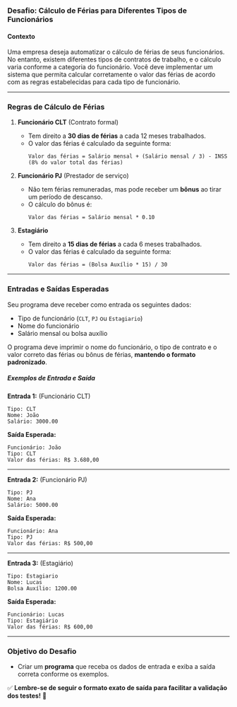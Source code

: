### **Desafio: Cálculo de Férias para Diferentes Tipos de Funcionários**  

#### **Contexto**  
Uma empresa deseja automatizar o cálculo de férias de seus funcionários. No entanto, existem diferentes tipos de contratos de trabalho, e o cálculo varia conforme a categoria do funcionário. Você deve implementar um sistema que permita calcular corretamente o valor das férias de acordo com as regras estabelecidas para cada tipo de funcionário.  

---

### **Regras de Cálculo de Férias**  
1. **Funcionário CLT** (Contrato formal)  
   - Tem direito a **30 dias de férias** a cada 12 meses trabalhados.  
   - O valor das férias é calculado da seguinte forma:  
     ```
     Valor das férias = Salário mensal + (Salário mensal / 3) - INSS (8% do valor total das férias)
     ```  

2. **Funcionário PJ** (Prestador de serviço)  
   - Não tem férias remuneradas, mas pode receber um **bônus** ao tirar um período de descanso.  
   - O cálculo do bônus é:  
     ```
     Valor das férias = Salário mensal * 0.10
     ```  

3. **Estagiário**  
   - Tem direito a **15 dias de férias** a cada 6 meses trabalhados.  
   - O valor das férias é calculado da seguinte forma:  
     ```
     Valor das férias = (Bolsa Auxílio * 15) / 30
     ```  

---

### **Entradas e Saídas Esperadas**  
Seu programa deve receber como entrada os seguintes dados:  
- Tipo de funcionário (`CLT`, `PJ` ou `Estagiario`)  
- Nome do funcionário  
- Salário mensal ou bolsa auxílio  

O programa deve imprimir o nome do funcionário, o tipo de contrato e o valor correto das férias ou bônus de férias, **mantendo o formato padronizado**.  

##### **Exemplos de Entrada e Saída**  

**Entrada 1:** (Funcionário CLT)  
```  
Tipo: CLT  
Nome: João  
Salário: 3000.00  
```  
**Saída Esperada:**  
```  
Funcionário: João  
Tipo: CLT  
Valor das férias: R$ 3.680,00  
```

---

**Entrada 2:** (Funcionário PJ)  
```  
Tipo: PJ  
Nome: Ana  
Salário: 5000.00  
```  
**Saída Esperada:**  
```  
Funcionário: Ana  
Tipo: PJ  
Valor das férias: R$ 500,00  
```

---

**Entrada 3:** (Estagiário)  
```  
Tipo: Estagiario  
Nome: Lucas  
Bolsa Auxílio: 1200.00  
```  
**Saída Esperada:**  
```  
Funcionário: Lucas  
Tipo: Estagiário  
Valor das férias: R$ 600,00  
```

---

### **Objetivo do Desafio**  
- Criar um **programa** que receba os dados de entrada e exiba a saída correta conforme os exemplos.  

✅ **Lembre-se de seguir o formato exato de saída para facilitar a validação dos testes!** 🚀